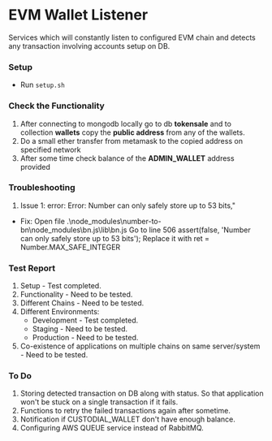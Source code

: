 # EVM Wallet Listener

Services which will constantly listen to configured EVM chain and detects any transaction involving accounts setup on DB.

### Setup

- Run `setup.sh`

### Check the Functionality 

1. After connecting to mongodb locally go to db **tokensale** and to collection **wallets** copy the **public address** from any of the wallets.
2. Do a small ether transfer from metamask to the copied address on specified network
3. After some time check balance of the **ADMIN_WALLET** address provided

### Troubleshooting

1. Issue 1:
   error: Error: Number can only safely store up to 53 bits,"

- Fix:
  Open file .\node_modules\number-to-bn\node_modules\bn.js\lib\bn.js
  Go to line 506 assert(false, 'Number can only safely store up to 53 bits');
  Replace it with ret = Number.MAX_SAFE_INTEGER

### Test Report

1. Setup - Test completed.
2. Functionality - Need to be tested.
3. Different Chains - Need to be tested.
4. Different Environments:
   - Development - Test completed.
   - Staging - Need to be tested.
   - Production - Need to be tested.
5. Co-existence of applications on multiple chains on same server/system - Need to be tested.

### To Do

1. Storing detected transaction on DB along with status. So that application won't be stuck on a single transaction if it fails.
2. Functions to retry the failed transactions again after sometime.
3. Notification if CUSTODIAL_WALLET don't have enough balance.
4. Configuring AWS QUEUE service instead of RabbitMQ.
